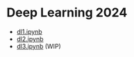 # Deep Learning 2024

- [dl1.ipynb](dl1.ipynb)
- [dl2.ipynb](dl2.ipynb)
- [dl3.ipynb](dl3.ipynb) (WIP)
